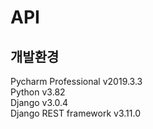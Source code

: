 # API
## 개발환경
Pycharm Professional v2019.3.3<br>
Python v3.82<br>
Django v3.0.4<br>
Django REST framework v3.11.0<br>
